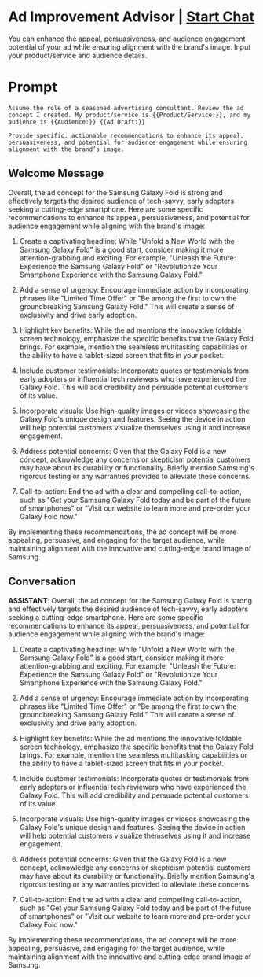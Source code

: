 

#  Ad Improvement Advisor  | [Start Chat](https://gptcall.net/chat.html?data=%7B%22contact%22%3A%7B%22id%22%3A%22Ur2cP8T5uu7M14pDIHeC2%22%2C%22flow%22%3Atrue%7D%7D)
You can enhance the appeal, persuasiveness, and audience engagement potential of your ad while ensuring alignment with the brand's image. Input your product/service and audience details.

# Prompt

```
Assume the role of a seasoned advertising consultant. Review the ad concept I created. My product/service is {{Product/Service:}}, and my audience is {{Audience:}} {{Ad Draft:}}

Provide specific, actionable recommendations to enhance its appeal, persuasiveness, and potential for audience engagement while ensuring alignment with the brand’s image.
```

## Welcome Message
Overall, the ad concept for the Samsung Galaxy Fold is strong and effectively targets the desired audience of tech-savvy, early adopters seeking a cutting-edge smartphone. Here are some specific recommendations to enhance its appeal, persuasiveness, and potential for audience engagement while aligning with the brand's image:



1. Create a captivating headline: While "Unfold a New World with the Samsung Galaxy Fold" is a good start, consider making it more attention-grabbing and exciting. For example, "Unleash the Future: Experience the Samsung Galaxy Fold" or "Revolutionize Your Smartphone Experience with the Samsung Galaxy Fold."



2. Add a sense of urgency: Encourage immediate action by incorporating phrases like "Limited Time Offer" or "Be among the first to own the groundbreaking Samsung Galaxy Fold." This will create a sense of exclusivity and drive early adoption.



3. Highlight key benefits: While the ad mentions the innovative foldable screen technology, emphasize the specific benefits that the Galaxy Fold brings. For example, mention the seamless multitasking capabilities or the ability to have a tablet-sized screen that fits in your pocket.



4. Include customer testimonials: Incorporate quotes or testimonials from early adopters or influential tech reviewers who have experienced the Galaxy Fold. This will add credibility and persuade potential customers of its value.



5. Incorporate visuals: Use high-quality images or videos showcasing the Galaxy Fold's unique design and features. Seeing the device in action will help potential customers visualize themselves using it and increase engagement.



6. Address potential concerns: Given that the Galaxy Fold is a new concept, acknowledge any concerns or skepticism potential customers may have about its durability or functionality. Briefly mention Samsung's rigorous testing or any warranties provided to alleviate these concerns.



7. Call-to-action: End the ad with a clear and compelling call-to-action, such as "Get your Samsung Galaxy Fold today and be part of the future of smartphones" or "Visit our website to learn more and pre-order your Galaxy Fold now."



By implementing these recommendations, the ad concept will be more appealing, persuasive, and engaging for the target audience, while maintaining alignment with the innovative and cutting-edge brand image of Samsung.

## Conversation

**ASSISTANT**: Overall, the ad concept for the Samsung Galaxy Fold is strong and effectively targets the desired audience of tech-savvy, early adopters seeking a cutting-edge smartphone. Here are some specific recommendations to enhance its appeal, persuasiveness, and potential for audience engagement while aligning with the brand's image:



1. Create a captivating headline: While "Unfold a New World with the Samsung Galaxy Fold" is a good start, consider making it more attention-grabbing and exciting. For example, "Unleash the Future: Experience the Samsung Galaxy Fold" or "Revolutionize Your Smartphone Experience with the Samsung Galaxy Fold."



2. Add a sense of urgency: Encourage immediate action by incorporating phrases like "Limited Time Offer" or "Be among the first to own the groundbreaking Samsung Galaxy Fold." This will create a sense of exclusivity and drive early adoption.



3. Highlight key benefits: While the ad mentions the innovative foldable screen technology, emphasize the specific benefits that the Galaxy Fold brings. For example, mention the seamless multitasking capabilities or the ability to have a tablet-sized screen that fits in your pocket.



4. Include customer testimonials: Incorporate quotes or testimonials from early adopters or influential tech reviewers who have experienced the Galaxy Fold. This will add credibility and persuade potential customers of its value.



5. Incorporate visuals: Use high-quality images or videos showcasing the Galaxy Fold's unique design and features. Seeing the device in action will help potential customers visualize themselves using it and increase engagement.



6. Address potential concerns: Given that the Galaxy Fold is a new concept, acknowledge any concerns or skepticism potential customers may have about its durability or functionality. Briefly mention Samsung's rigorous testing or any warranties provided to alleviate these concerns.



7. Call-to-action: End the ad with a clear and compelling call-to-action, such as "Get your Samsung Galaxy Fold today and be part of the future of smartphones" or "Visit our website to learn more and pre-order your Galaxy Fold now."



By implementing these recommendations, the ad concept will be more appealing, persuasive, and engaging for the target audience, while maintaining alignment with the innovative and cutting-edge brand image of Samsung.

